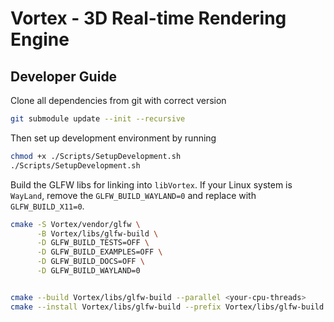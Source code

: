 # Vortex - 3D Real-time Rendering Engine

## Developer Guide
Clone all dependencies from git with correct version
```bash
git submodule update --init --recursive
```

Then set up development environment by running
```bash
chmod +x ./Scripts/SetupDevelopment.sh
./Scripts/SetupDevelopment.sh
```

Build the GLFW libs for linking into `libVortex`. If your Linux system is `WayLand`, remove the `GLFW_BUILD_WAYLAND=0` and replace with `GLFW_BUILD_X11=0`.

```bash
cmake -S Vortex/vendor/glfw \
      -B Vortex/libs/glfw-build \
      -D GLFW_BUILD_TESTS=OFF \
      -D GLFW_BUILD_EXAMPLES=OFF \
      -D GLFW_BUILD_DOCS=OFF \
      -D GLFW_BUILD_WAYLAND=0


cmake --build Vortex/libs/glfw-build --parallel <your-cpu-threads>
cmake --install Vortex/libs/glfw-build --prefix Vortex/libs/glfw-build
```